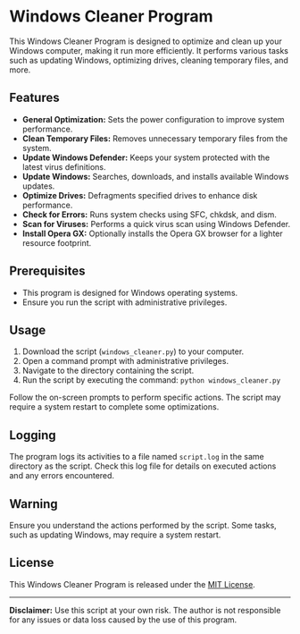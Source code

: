 # Windows Cleaner Program

This Windows Cleaner Program is designed to optimize and clean up your Windows computer, making it run more efficiently. It performs various tasks such as updating Windows, optimizing drives, cleaning temporary files, and more.

## Features

- **General Optimization:** Sets the power configuration to improve system performance.
- **Clean Temporary Files:** Removes unnecessary temporary files from the system.
- **Update Windows Defender:** Keeps your system protected with the latest virus definitions.
- **Update Windows:** Searches, downloads, and installs available Windows updates.
- **Optimize Drives:** Defragments specified drives to enhance disk performance.
- **Check for Errors:** Runs system checks using SFC, chkdsk, and dism.
- **Scan for Viruses:** Performs a quick virus scan using Windows Defender.
- **Install Opera GX:** Optionally installs the Opera GX browser for a lighter resource footprint.

## Prerequisites

- This program is designed for Windows operating systems.
- Ensure you run the script with administrative privileges.

## Usage

1. Download the script (`windows_cleaner.py`) to your computer.
2. Open a command prompt with administrative privileges.
3. Navigate to the directory containing the script.
4. Run the script by executing the command: `python windows_cleaner.py`

Follow the on-screen prompts to perform specific actions. The script may require a system restart to complete some optimizations.

## Logging

The program logs its activities to a file named `script.log` in the same directory as the script. Check this log file for details on executed actions and any errors encountered.

## Warning

Ensure you understand the actions performed by the script. Some tasks, such as updating Windows, may require a system restart.

## License

This Windows Cleaner Program is released under the [MIT License](LICENSE).

---

**Disclaimer:** Use this script at your own risk. The author is not responsible for any issues or data loss caused by the use of this program.
